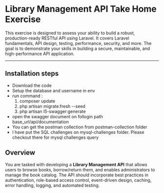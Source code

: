 # Library Management API Take Home Exercise

This exercise is designed to assess your ability to build a robust, production-ready RESTful API using Laravel. It covers Laravel fundamentals, API design, testing, performance, security, and more. The goal is to demonstrate your skills in building a secure, maintainable, and high-performance API application.

---
## Installation steps 

- Download the code
- Setup the database and username in env
- run command : 
    1) composer update
    2) php artisan migrate:fresh --seed
    3) php artisan l5-swagger:generate
- open the swagger document on follogin path
 base_url/api/documentation
- You can get the postman collection from postman-collection folder
- I have put the SQL challenges on mysql-challenges folder. Please checkout there for mysql challenges query
## Overview

You are tasked with developing a **Library Management API** that allows users to browse books, borrow/return them, and enables administrators to manage the book catalog. The API should incorporate best practices in authentication, role-based access control, event-driven design, caching, error handling, logging, and automated testing.

